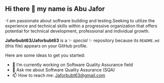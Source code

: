 ## Hi there 👋 my name is Abu Jafor
-I am passionate about software building and testing.Seeking to utilize the experience and technical skills within a progressive organization that offers potential for technical development, professional and individual growth. 


**Jaforbubt63/Jaforbubt63** is a ✨ _special_ ✨ repository because its `README.md` (this file) appears on your GitHub profile.

Here are some ideas to get you started:

- 🔭 I’m currently working on Software Quality Assurance field
- 💬 Ask me about Software Quality Assurance (SQA)
- 📫 How to reach me: Jaforbubt63@gmail.com


